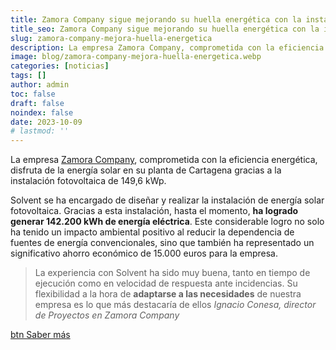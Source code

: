 ```yaml
---
title: Zamora Company sigue mejorando su huella energética con la instalación solar de 149,6 kWp
title_seo: Zamora Company sigue mejorando su huella energética con la instalación solar de 149,6 kWp - Ingeniería Solvent
slug: zamora-company-mejora-huella-energetica
description: La empresa Zamora Company, comprometida con la eficiencia energética, disfruta de la energía solar en su planta de Cartagena
image: blog/zamora-company-mejora-huella-energetica.webp
categories: [noticias]
tags: []
author: admin
toc: false
draft: false
noindex: false
date: 2023-10-09
# lastmod: ''
---
```

La empresa [Zamora Company](https://zamoracompany.com/es/), comprometida con la eficiencia energética, disfruta de la energía solar en su planta de Cartagena gracias a la instalación fotovoltaica de 149,6 kWp.

Solvent se ha encargado de diseñar y realizar la instalación de energía solar fotovoltaica. Gracias a esta instalación, hasta el momento, **ha logrado generar 142.200 kWh de energía eléctrica**. Este considerable logro no solo ha tenido un impacto ambiental positivo al reducir la dependencia de fuentes de energía convencionales, sino que también ha representado un significativo ahorro económico de 15.000 euros para la empresa.

> La experiencia con Solvent ha sido muy buena, tanto en tiempo de ejecución como en velocidad de respuesta ante incidencias. Su flexibilidad a la hora de **adaptarse a las necesidades** de nuestra empresa es lo que más destacaría de ellos
> <cite>Ignacio Conesa, director de Proyectos en Zamora Company</cite>

[btn Saber más](https://murciaeconomia.com/art/93039/zamora-company-licor-43-sigue-mejorando-su-huella-energetica-con-la-instalacion-solar-de-solvent)
